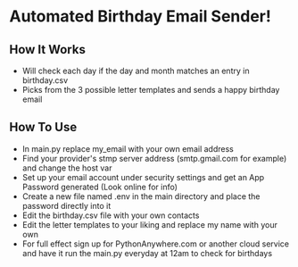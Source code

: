 # Automated Birthday Email Sender!

## How It Works
- Will check each day if the day and month matches an entry in birthday.csv
- Picks from the 3 possible letter templates and sends a happy birthday email

## How To Use
- In main.py replace my_email with your own email address
- Find your provider's stmp server address (smtp.gmail.com for example) and change the host var
- Set up your email account under security settings and get an App Password generated (Look online for info)
- Create a new file named .env in the main directory and place the password directly into it
- Edit the birthday.csv file with your own contacts
- Edit the letter templates to your liking and replace my name with your own
- For full effect sign up for PythonAnywhere.com or another cloud service and have it run the main.py everyday at 12am to check for birthdays
